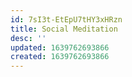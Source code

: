 ```yaml
---
id: 7sI3t-EtEpU7tHY3xHRzn
title: Social Meditation
desc: ''
updated: 1639762693866
created: 1639762693866
---
```


